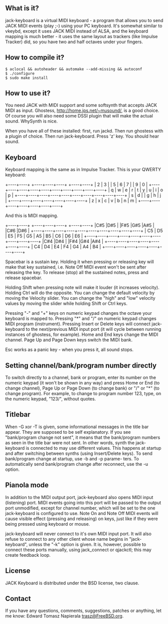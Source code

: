 ## What is it?

jack-keyboard is a virtual MIDI keyboard - a program that allows you to
send JACK MIDI events (play ;-) using your PC keyboard. It's somewhat
similar to vkeybd, except it uses JACK MIDI instead of ALSA, and the
keyboard mapping is much better - it uses the same layout as trackers
(like Impulse Tracker) did, so you have two and half octaves under your
fingers.

## How to compile it?

```
$ aclocal && autoheader && automake --add-missing && autoconf
$ ./configure
$ sudo make install
```

## How to use it?

You need JACK with MIDI support and some softsynth that accepts
JACK MIDI as input. Ghostess, http://home.jps.net/~musound/,
is a good choice. Of course you will also need some DSSI plugin
that will make the actual sound. WhySynth is nice.

When you have all of these installed: first, run jackd. Then run
ghostess with a plugin of choice. Then run jack-keyboard. Press
'z' key. You should hear sound.

## Keyboard

Keyboard mapping is the same as in Impulse Tracker. This is your
QWERTY keyboard:

+----+----+ +----+----+----+ +----+----+
| 2 | 3 | | 5 | 6 | 7 | | 9 | 0 |
+----+----+----+----+----+----+----+----+----+----+
| q | w | e | r | t | y | u | i | o | p |
+----+----+----+----+----+----+----+----+----+----+
| s | d | | g | h | j |
+----+----+----+----+----+----+----+
| z | x | c | v | b | n | m |
+----+----+----+----+----+----+----+

And this is MIDI mapping.

+----+----+ +----+----+----+ +----+----+
|C#5 |D#5 | |F#5 |G#5 |A#5 | |C#6 |D#6 |
+----+----+----+----+----+----+----+----+----+----+
| C5 | D5 | E5 | F5 | G5 | A5 | B5 | C6 | D6 | E6 |
+----+----+----+----+----+----+----+----+----+----+
|C#4 |D#4 | |F#4 |G#4 |A#4 |
+----+----+----+----+----+----+----+
| C4 | D4 | E4 | F4 | G4 | A4 | B4 |
+----+----+----+----+----+----+----+

Spacebar is a sustain key. Holding it when pressing or releasing key
will make that key sustained, i.e. Note Off MIDI event won't be sent
after releasing the key. To release (stop) all the sustained notes,
press and release spacebar.

Holding Shift when pressing note will make it louder (it increases
velocity). Holding Ctrl will do the opposite. You can change the
default velocity by moving the Velocity slider. You can change the
"high" and "low" velocity values by moving the slider while holding
Shift or Ctrl keys.

Pressing "-" and "+" keys on numeric keypad changes the octave your
keyboard is mapped to. Pressing "\*" and "/" on numeric keypad changes
MIDI program (instrument). Pressing Insert or Delete keys will connect
jack-keyboard to the next/previous MIDI input port (it will cycle
between running instances of ghostess, for example). Home and End keys
change the MIDI channel. Page Up and Page Down keys switch the MIDI
bank.

Esc works as a panic key - when you press it, all sound stops.

## Setting channel/bank/program number directly

To switch directly to a channel, bank or program, enter its number on
the numeric keypad (it won't be shown in any way) and press Home or End
(to change channel), Page Up or Page Down (to change bank) or "/" or
"\*" (to change program). For example, to change to program number 123,
type, on the numeric keypad, "123/", without quotes.

## Titlebar

When -G xor -T is given, some informational messages in the title bar
appear. They are supposed to be self explanatory. If you see
"bank/program change not sent", it means that the bank/program numbers
as seen in the title bar were not sent. In other words, synth the
jack-keyboard is connected to may use different values. This happens
at startup and after switching between synths (using Insert/Delete
keys). To send bank/program change at startup, use -b and -p parame-
ters. To automatically send bank/program change after reconnect, use
the -u option.

## Pianola mode

In addition to the MIDI output port, jack-keyboard also opens MIDI
input (listening) port. MIDI events going into this port will be
passed to the output port unmodified, except for channel number, which
will be set to the one jack-keyboard is configured to use. Note On and
Note Off MIDI events will cause visible effect (pressing and releasing)
on keys, just like if they were being pressed using keyboard or mouse.

jack-keyboard will never connect to it's own MIDI input port. It will
also refuse to connect to any other client whose name begins in "jack-
keyboard", unless the "-k" option is given. It is, however, possible
to connect these ports manually, using jack_connect or qjackctl; this
may create feedback loop.

## License

JACK Keyboard is distributed under the BSD license, two clause.

## Contact

If you have any questions, comments, suggestions, patches or anything,
let me know: Edward Tomasz Napierala <trasz@FreeBSD.org>.
